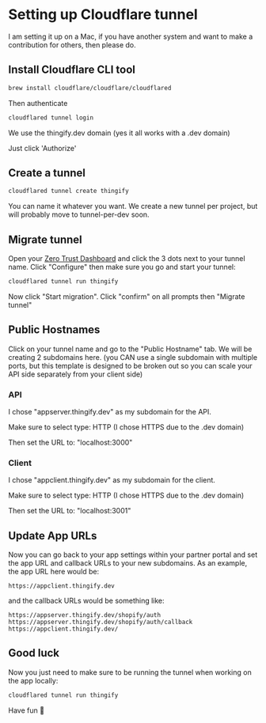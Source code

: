 # Setting up Cloudflare tunnel
I am setting it up on a Mac, if you have another system and want to make a
contribution for others, then please do.

## Install Cloudflare CLI tool

```bash
brew install cloudflare/cloudflare/cloudflared
```

Then authenticate

```bash
cloudflared tunnel login
```

We use the thingify.dev domain (yes it all works with a .dev domain)

Just click 'Authorize'

## Create a tunnel

```bash
cloudflared tunnel create thingify
```

You can name it whatever you want. We create a new tunnel per project, but will
probably move to tunnel-per-dev soon.

## Migrate tunnel

Open your [Zero Trust Dashboard](https://one.dash.cloudflare.com/) and click the
3 dots next to your tunnel name. Click "Configure" then make sure you go and
start your tunnel:

```bash
cloudflared tunnel run thingify 
```

Now click "Start migration". Click "confirm" on all prompts then "Migrate tunnel"

## Public Hostnames

Click on your tunnel name and go to the "Public Hostname" tab. We will be
creating 2 subdomains here. (you CAN use a single subdomain with multiple ports, but this template is designed to be broken out so you can scale your API side separately from your client side)

### API

I chose "appserver.thingify.dev" as my subdomain for the API.

Make sure to select type: HTTP (I chose HTTPS due to the .dev domain)

Then set the URL to: "localhost:3000"

### Client

I chose "appclient.thingify.dev" as my subdomain for the client.

Make sure to select type: HTTP (I chose HTTPS due to the .dev domain)

Then set the URL to: "localhost:3001"

## Update App URLs

Now you can go back to your app settings within your partner portal and set the
app URL and callback URLs to your new subdomains. As an example, the app URL
here would be:

```text
https://appclient.thingify.dev
```

and the callback URLs would be something like:

```text
https://appserver.thingify.dev/shopify/auth
https://appserver.thingify.dev/shopify/auth/callback
https://appclient.thingify.dev/
```

## Good luck

Now you just need to make sure to be running the tunnel when working on the app
locally:

```bash
cloudflared tunnel run thingify 
```

Have fun 👋
